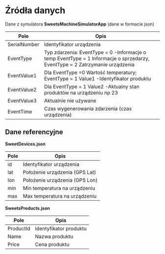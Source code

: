 # Źródła danych 

Dane z symulatora **SweetsMachineSimulatorApp** (dane w formacie json)

| Pole         | Opis                                                         |
| ------------ | ------------------------------------------------------------ |
| SerialNumber | Identyfikator urządzenia                                     |
| EventType    | Typ zdarzenia: EventType = 0 -Informacje o temp EventType = 1 Informacje o sprzedarzy, EventType = 2 Zatrzymanie urządzenia |
| EventValue1  | Dla EventType =0 Wartość temperatury; EventType = 1 Value1 -Identyfikator produktu |
| EventValue2  | Dla EventType = 1 Value2 -Aktualny stan produktów na urządzeniu np 23 |
| EventValue3  | Aktualnie nie używane                                        |
| EventTime    | Czas wygenerowania zdarzenia (czas urządzenia)               |

## Dane referencyjne

**SweetDevices.json**

| Pole | Opis                           |
| ---- | ------------------------------ |
| id   | Identyfikator urządzenia       |
| lat  | Położenie urządzenia (GPS Lat) |
| lon  | Położenie urządzenia (GPS Lon) |
| min  | Min temperatura na urządzeniu  |
| max  | Max temperatura na urządzeniu  |

**SweetsProducts.json**

| Pole      | Opis                   |
| --------- | ---------------------- |
| ProductId | Identyfikator produktu |
| Name      | Nazwa produktu         |
| Price     | Cena produktu          |

